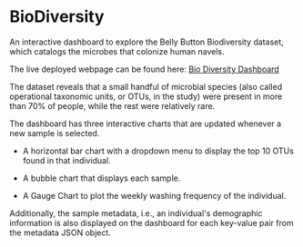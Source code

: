 # BioDiversity

An interactive dashboard to explore the Belly Button Biodiversity dataset, which catalogs the microbes that colonize human navels.

The live deployed webpage can be found here: [Bio Diversity Dashboard](https://hrao-dev.github.io/plotly-challenge/index.html)

The dataset reveals that a small handful of microbial species (also called operational taxonomic units, or OTUs, in the study) were present in more than 70% of people, while the rest were relatively rare.

The dashboard has three interactive charts that are updated whenever a new sample is selected.

* A horizontal bar chart with a dropdown menu to display the top 10 OTUs found in that individual.

* A bubble chart that displays each sample.

* A Gauge Chart to plot the weekly washing frequency of the individual.

Additionally, the sample metadata, i.e., an individual's demographic information is also displayed on the dashboard for each key-value pair from the metadata JSON object.
